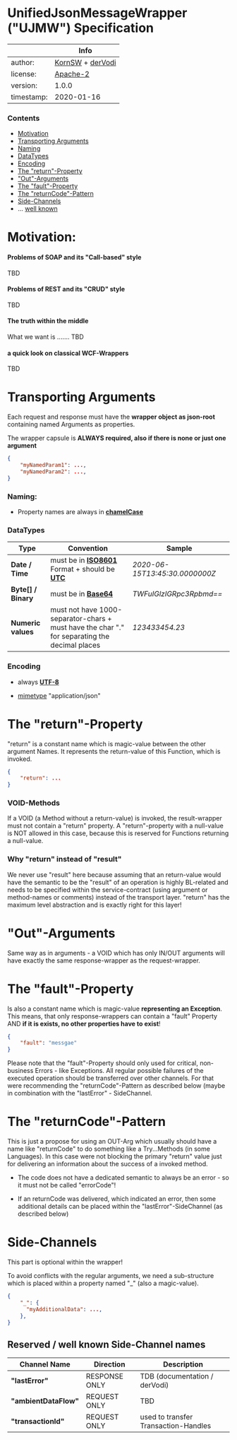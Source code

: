 # UnifiedJsonMessageWrapper ("UJMW") Specification

|            | Info                                                         |
| ---------- | ------------------------------------------------------------ |
| author:    | [KornSW](https://github.com/KornSW) + [derVodi](https://github.com/derVodi) |
| license:   | [Apache-2](https://choosealicense.com/licenses/apache-2.0/)  |
| version:   | 1.0.0                                                        |
| timestamp: | 2020-01-16                                                   |

### Contents

- [Motivation](#Motivation)
- [Transporting Arguments](#Transporting-arguments)
- [Naming](#Naming)
- [DataTypes](#DataTypes)
- [Encoding](#Encoding)
- [The "return"-Property](#The-return-Property)
- ["Out"-Arguments](#Out-Arguments)
- [The "fault"-Property](#The-fault-Property)
- [The "returnCode"-Pattern](#The-returncode-Pattern)
- [Side-Channels](#Side-Channels)
- ... [well known](#Reserved--well-known-Side-Channel-names)



# Motivation:

#### Problems of SOAP and its "Call-based" style

TBD

#### Problems of REST and its "CRUD" style

TBD

#### The truth within the middle

What we want is .......       TBD

#### a quick look on classical WCF-Wrappers

TBD



# Transporting Arguments

Each request and response must have the **wrapper object as json-root** containing named Arguments as properties.

The wrapper capsule is **ALWAYS required, also if there is none or just one argument**

```json
{
    "myNamedParam1": ...,
    "myNamedParam2": ...,
}
```

### Naming:  

*  Property names are always in [**chamelCase**](https://en.wikipedia.org/wiki/Camel_case)

### DataTypes

| Type                | Convention                                                   | Sample                         |
| ------------------- | ------------------------------------------------------------ | ------------------------------ |
| **Date / Time**     | must be in [**ISO8601**](https://en.wikipedia.org/wiki/ISO_8601) Format + should be [**UTC**](https://en.wikipedia.org/wiki/Coordinated_Universal_Time) | *2020-06-15T13:45:30.0000000Z* |
| **Byte[] / Binary** | must be in [**Base64**](https://en.wikipedia.org/wiki/Base64) | *TWFuIGlzIGRpc3Rpbmd==*        |
| **Numeric values**  | must not have 1000-separator-chars + must have the char "." for separating the decimal places | *123433454.23*                 |

### Encoding

* always [**UTF-8**](https://en.wikipedia.org/wiki/UTF-8)

* [mimetype](https://en.wikipedia.org/wiki/Media_type) "application/json"

  

# The "return"-Property

"return" is a constant name which is magic-value between the other argument Names. It represents the return-value of this Function, which is invoked. 

```json
{
    "return": ...
}
```

### VOID-Methods

If a VOID (a Method without a return-value) is invoked, the result-wrapper must not contain a "return" property. A "return"-property with a null-value is NOT allowed in this case, because this is reserved for Functions returning a null-value.

###  Why "return" instead of "result"

We never use "result" here because assuming that an return-value would have the semantic to be the "result" of an operation is highly BL-related and needs to be specified within the service-contract (using argument or method-names or comments) instead of the transport layer. "return" has the maximum level abstraction and is exactly right for this layer!



# "Out"-Arguments

Same way as in arguments  - a VOID which has only IN/OUT arguments will have exactly the same response-wrapper as the request-wrapper.



# The "fault"-Property

Is also a constant name which is magic-value **representing an Exception**. This means, that only response-wrappers can contain a "fault" Property AND **if it is exists, no other properties have to exist**!

```json
{
    "fault": "messgae"
}
```

Please note that the "fault"-Property should only used for critical, non-business Errors - like Exceptions. All regular possible failures of the executed operation should be transferred over other channels. For that were recommending the "returnCode"-Pattern as described below (maybe in combination with the "lastError" - SideChannel.



# The "returnCode"-Pattern

This is just a propose for using an OUT-Arg which usually should have a name like "returnCode" to do something like a Try...Methods (in some Languages). In this case were not blocking the primary "return" value just for delivering an information about the success of a invoked method.

* The code does not have a dedicated semantic to always be an error - so it must not be called "errorCode"!

* If an returnCode was delivered, which indicated an error, then some additional details can be placed within the "lastError"-SideChannel (as described below)

  

# Side-Channels

This part is optional within the wrapper!

To avoid conflicts with the regular arguments, we need a sub-structure which is placed within a property named "_" (also a magic-value).

```json
{
    "_": {
      "myAdditionalData": ...,
    },
}
```



## Reserved / well known Side-Channel names

| Channel Name          | Direction     | Description                          |
| --------------------- | ------------- | ------------------------------------ |
| **"lastError"**       | RESPONSE ONLY | TDB (documentation / derVodi)        |
| **"ambientDataFlow"** | REQUEST ONLY  | TBD                                  |
| **"transactionId"**   | REQUEST ONLY  | used to transfer Transaction-Handles |



​    

